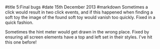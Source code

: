 #title 5:Final bugs
#date 15th December 2013
#markdown
Sometimes a click would result in two click events, and
if this happened when finding a soft toy the image of
the found soft toy would vanish too quickly.  Fixed
in a quick fashion.

Sometimes the hint meter would get drawn in the wrong place.
Fixed by ensuring all screen elements have a top and left
set in their styles.  I've hit this one before!
